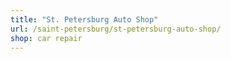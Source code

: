 ```yaml
---
title: "St. Petersburg Auto Shop"
url: /saint-petersburg/st-petersburg-auto-shop/
shop: car repair
---
```

